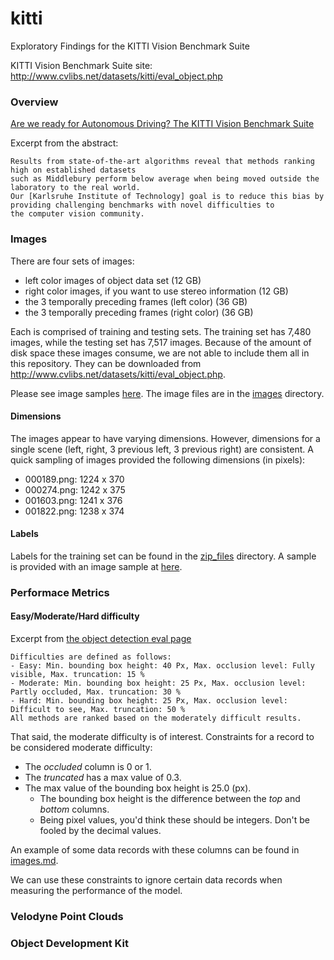# kitti
Exploratory Findings for the KITTI Vision Benchmark Suite


KITTI Vision Benchmark Suite site:  http://www.cvlibs.net/datasets/kitti/eval_object.php

### Overview

[Are we ready for Autonomous Driving? The KITTI Vision Benchmark Suite](http://www.cvlibs.net/publications/Geiger2012CVPR.pdf)

Excerpt from the abstract:
~~~~
Results from state-of-the-art algorithms reveal that methods ranking high on established datasets
such as Middlebury perform below average when being moved outside the laboratory to the real world.
Our [Karlsruhe Institute of Technology] goal is to reduce this bias by providing challenging benchmarks with novel difficulties to
the computer vision community.
~~~~~

### Images

There are four sets of images:
- left color images of object data set (12 GB)
- right color images, if you want to use stereo information (12 GB)
- the 3 temporally preceding frames (left color) (36 GB)
- the 3 temporally preceding frames (right color) (36 GB)

Each is comprised of training and testing sets.  The training set has 7,480 images, while the testing
set has 7,517 images.  Because of the amount of disk space these images consume, we are not able to
include them all in this repository.  They can be downloaded from
http://www.cvlibs.net/datasets/kitti/eval_object.php.

Please see image samples [here](images.md). The image files are in the [images](./images)
directory.

#### Dimensions

The images appear to have varying dimensions.  However, dimensions for a single scene (left, right,
3 previous left, 3 previous right) are consistent. A quick sampling of images provided the following
dimensions (in pixels):
- 000189.png: 1224 x 370
- 000274.png: 1242 x 375
- 001603.png: 1241 x 376
- 001822.png: 1238 x 374




#### Labels

Labels for the training set can be found in the
[zip_files](https://github.com/bostondidi/kitti/tree/master/zip_files) directory.  A sample is
provided with an image sample at [here](images.md#labels).



### Performace Metrics

#### Easy/Moderate/Hard difficulty

Excerpt from [the object detection eval page](http://www.cvlibs.net/datasets/kitti/eval_object.php)
~~~~
Difficulties are defined as follows:
- Easy: Min. bounding box height: 40 Px, Max. occlusion level: Fully visible, Max. truncation: 15 %
- Moderate: Min. bounding box height: 25 Px, Max. occlusion level: Partly occluded, Max. truncation: 30 %
- Hard: Min. bounding box height: 25 Px, Max. occlusion level: Difficult to see, Max. truncation: 50 %
All methods are ranked based on the moderately difficult results.
~~~~

That said, the moderate difficulty is of interest.
Constraints for a record to be considered moderate difficulty:
- The *occluded* column is 0 or 1.
- The *truncated* has a max value of 0.3.
- The max value of the bounding box height is 25.0 (px).
  - The bounding box height is the difference between the *top* and *bottom* columns.
  - Being pixel values, you'd think these should be integers. Don't be fooled by the decimal values.

An example of some data records with these columns can be found in [images.md](images.md#labels).

We can use these constraints to ignore certain data records when measuring the performance of the model.

### Velodyne Point Clouds


### Object Development Kit
